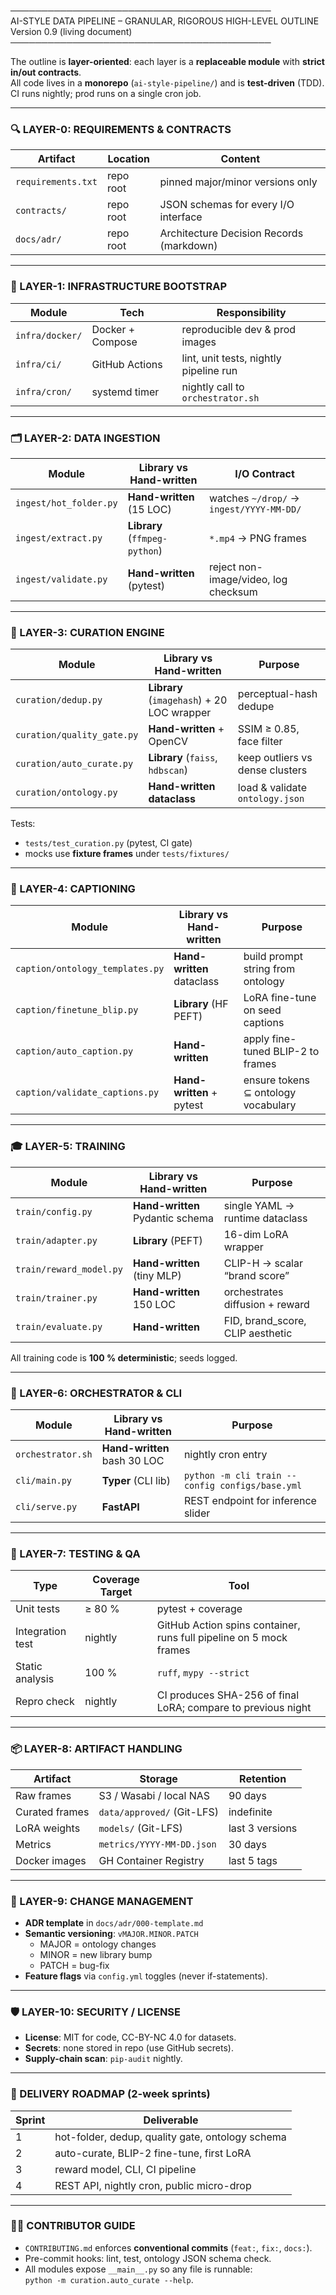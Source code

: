 ──────────────────────────────────────────  
AI-STYLE DATA PIPELINE – GRANULAR, RIGOROUS HIGH-LEVEL OUTLINE  
Version 0.9 (living document)  
──────────────────────────────────────────  

The outline is **layer-oriented**: each layer is a **replaceable module** with **strict in/out contracts**.  
All code lives in a **monorepo** (`ai-style-pipeline/`) and is **test-driven** (TDD).  
CI runs nightly; prod runs on a single cron job.

---

### 🔍 LAYER-0:  REQUIREMENTS & CONTRACTS
| Artifact | Location | Content |
|---|---|---|
| `requirements.txt` | repo root | pinned major/minor versions only |
| `contracts/` | repo root | JSON schemas for every I/O interface |
| `docs/adr/` | repo root | Architecture Decision Records (markdown) |

---

### 🔧 LAYER-1:  INFRASTRUCTURE BOOTSTRAP
| Module | Tech | Responsibility |
|---|---|---|
| `infra/docker/` | Docker + Compose | reproducible dev & prod images |
| `infra/ci/` | GitHub Actions | lint, unit tests, nightly pipeline run |
| `infra/cron/` | systemd timer | nightly call to `orchestrator.sh` |

---

### 🗂️ LAYER-2:  DATA INGESTION
| Module | Library vs Hand-written | I/O Contract |
|---|---|---|
| `ingest/hot_folder.py` | **Hand-written** (15 LOC) | watches `~/drop/` → `ingest/YYYY-MM-DD/` |
| `ingest/extract.py` | **Library** (`ffmpeg-python`) | `*.mp4` → PNG frames |
| `ingest/validate.py` | **Hand-written** (pytest) | reject non-image/video, log checksum |

---

### 🧹 LAYER-3:  CURATION ENGINE
| Module | Library vs Hand-written | Purpose |
|---|---|---|
| `curation/dedup.py` | **Library** (`imagehash`) + 20 LOC wrapper | perceptual-hash dedupe |
| `curation/quality_gate.py` | **Hand-written** + OpenCV | SSIM ≥ 0.85, face filter |
| `curation/auto_curate.py` | **Library** (`faiss`, `hdbscan`) | keep outliers vs dense clusters |
| `curation/ontology.py` | **Hand-written dataclass** | load & validate `ontology.json` |

Tests:  
- `tests/test_curation.py` (pytest, CI gate)  
- mocks use **fixture frames** under `tests/fixtures/`

---

### 📝 LAYER-4:  CAPTIONING
| Module | Library vs Hand-written | Purpose |
|---|---|---|
| `caption/ontology_templates.py` | **Hand-written** dataclass | build prompt string from ontology |
| `caption/finetune_blip.py` | **Library** (HF PEFT) | LoRA fine-tune on seed captions |
| `caption/auto_caption.py` | **Hand-written** | apply fine-tuned BLIP-2 to frames |
| `caption/validate_captions.py` | **Hand-written** + pytest | ensure tokens ⊆ ontology vocabulary |

---

### 🎓 LAYER-5:  TRAINING
| Module | Library vs Hand-written | Purpose |
|---|---|---|
| `train/config.py` | **Hand-written** Pydantic schema | single YAML → runtime dataclass |
| `train/adapter.py` | **Library** (PEFT) | 16-dim LoRA wrapper |
| `train/reward_model.py` | **Hand-written** (tiny MLP) | CLIP-H → scalar “brand score” |
| `train/trainer.py` | **Hand-written** 150 LOC | orchestrates diffusion + reward |
| `train/evaluate.py` | **Hand-written** | FID, brand_score, CLIP aesthetic |

All training code is **100 % deterministic**; seeds logged.

---

### 🚀 LAYER-6:  ORCHESTRATOR & CLI
| Module | Library vs Hand-written | Purpose |
|---|---|---|
| `orchestrator.sh` | **Hand-written** bash 30 LOC | nightly cron entry |
| `cli/main.py` | **Typer** (CLI lib) | `python -m cli train --config configs/base.yml` |
| `cli/serve.py` | **FastAPI** | REST endpoint for inference slider |

---

### 🧪 LAYER-7:  TESTING & QA
| Type | Coverage Target | Tool |
|---|---|---|
| Unit tests | ≥ 80 % | pytest + coverage |
| Integration test | nightly | GitHub Action spins container, runs full pipeline on 5 mock frames |
| Static analysis | 100 % | `ruff`, `mypy --strict` |
| Repro check | nightly | CI produces SHA-256 of final LoRA; compare to previous night |

---

### 📦 LAYER-8:  ARTIFACT HANDLING
| Artifact | Storage | Retention |
|---|---|---|
| Raw frames | S3 / Wasabi / local NAS | 90 days |
| Curated frames | `data/approved/` (Git-LFS) | indefinite |
| LoRA weights | `models/` (Git-LFS) | last 3 versions |
| Metrics | `metrics/YYYY-MM-DD.json` | 30 days |
| Docker images | GH Container Registry | last 5 tags |

---

### 🔁 LAYER-9:  CHANGE MANAGEMENT
- **ADR template** in `docs/adr/000-template.md`  
- **Semantic versioning**: `vMAJOR.MINOR.PATCH`  
  - MAJOR = ontology changes  
  - MINOR = new library bump  
  - PATCH = bug-fix  
- **Feature flags** via `config.yml` toggles (never if-statements).

---

### 🛡️ LAYER-10:  SECURITY / LICENSE
- **License**: MIT for code, CC-BY-NC 4.0 for datasets.  
- **Secrets**: none stored in repo (use GitHub secrets).  
- **Supply-chain scan**: `pip-audit` nightly.

---

### 📅 DELIVERY ROADMAP (2-week sprints)
| Sprint | Deliverable |
|---|---|
| 1 | hot-folder, dedup, quality gate, ontology schema |
| 2 | auto-curate, BLIP-2 fine-tune, first LoRA |
| 3 | reward model, CLI, CI pipeline |
| 4 | REST API, nightly cron, public micro-drop |

---

### 🧑‍💻 CONTRIBUTOR GUIDE
- `CONTRIBUTING.md` enforces **conventional commits** (`feat:`, `fix:`, `docs:`).  
- Pre-commit hooks: lint, test, ontology JSON schema check.  
- All modules expose `__main__.py` so any file is runnable:  
  `python -m curation.auto_curate --help`.

